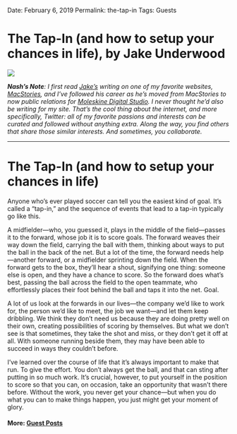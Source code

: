 
Date: February 6, 2019
Permalink: the-tap-in
Tags: Guests

# The Tap-In (and how to setup your chances in life), by Jake Underwood

![](https://images.unsplash.com/photo-1490108474814-221f6198acc5?ixlib=rb-0.3.5&q=85&fm=jpg&crop=entropy&cs=srgb&dl=dan-gold-225822-unsplash.jpg&s=e0edeb4c0d71da4df06577753b469290)

***Nash’s Note**: I first read [Jake’s](http://twitter.com/jakeu) writing on one of my favorite websites, [MacStories](https://www.macstories.net/), and I’ve followed his career as he’s moved from MacStories to now public relations for [Moleskine Digital Studio](https://moleskinestudio.com/). I never thought he’d also be writing for my site. That’s the cool thing about the internet, and more specifically, Twitter: all of my favorite passions and interests can be curated and followed without anything extra. Along the way, you find others that share those similar interests. And sometimes, you collaborate.*

---- 

# The Tap-In (and how to setup your chances in life)

Anyone who’s ever played soccer can tell you the easiest kind of goal. It’s called a “tap-in,” and the sequence of events that lead to a tap-in typically go like this.

A midfielder—who, you guessed it, plays in the middle of the field—passes it to the forward, whose job it is to score goals. The forward weaves their way down the field, carrying the ball with them, thinking about ways to put the ball in the back of the net. But a lot of the time, the forward needs help—another forward, or a midfielder sprinting down the field. When the forward gets to the box, they’ll hear a shout, signifying one thing: someone else is open, and they have a chance to score. So the forward does what’s best, passing the ball across the field to the open teammate, who effortlessly places their foot behind the ball and taps it into the net. Goal.

A lot of us look at the forwards in our lives—the company we’d like to work for, the person we’d like to meet, the job we want—and let them keep dribbling. We think they don’t need us because they are doing pretty well on their own, creating possibilities of scoring by themselves. But what we don’t see is that sometimes, they take the shot and miss, or they don’t get it off at all. With someone running beside them, they may have been able to succeed in ways they couldn’t before.

I’ve learned over the course of life that it’s always important to make that run. To give the effort. You don’t always get the ball, and that can sting after putting in so much work. It’s crucial, however, to put yourself in the position to score so that you can, on occasion, take an opportunity that wasn’t there before. Without the work, you never get your chance—but when you do what you can to make things happen, you just might get your moment of glory.

#### More: [Guest Posts](/guest)
